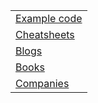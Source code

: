 | |
|---|
| [Example code][ex-example-code] |
| [Cheatsheets][ex-cheatsheets] |
| [Blogs][ex-blogs] |
| [Books][ex-books] |
| [Companies][ex-companies] |

[ex-example-code]: example_code.md
[ex-cheatsheets]: rust_cheatsheets.md
[ex-blogs]: blogs.md
[ex-books]: books.md
[ex-companies]: companies.md
